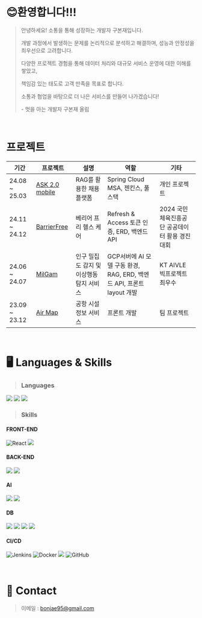 # 😊환영합니다!!!
> 안녕하세요! 소통을 통해 성장하는 개발자 구본재입니다.
> 
> 개발 과정에서 발생하는 문제를 논리적으로 분석하고 해결하며, 성능과 안정성을 최우선으로 고려합니다.
> 
> 다양한 프로젝트 경험을 통해 데이터 처리와 대규모 서비스 운영에 대한 이해를 쌓았고,
> 
> 책임감 있는 태도로 고객 만족을 목표로 합니다.
>
> 소통과 협업을 바탕으로 더 나은 서비스를 만들어 나가겠습니다!
> 
>  \-  멋을 아는 개발자 구본재 올림

<br/>

# 프로젝트
|기간|프로젝트|설명|역할|기타
|------|------|---|---|------|
|24.08 ~ 25.03|[ASK 2.0 mobile](https://github.com/indoorKeyman/Ask2.0_mobile)|RAG를 활용한 채용 플랫폼|Spring Cloud MSA, 젠킨스, 풀스택|개인 프로젝트|
|24.11 ~ 24.12|[BarrierFree](https://github.com/indoorKeyman/BarrierFree)|베리어 프리 헬스 케어|Refresh & Access 토큰 인증, ERD, 백엔드 API|2024 국민체육진흥공단 공공데이터 활용 경진대회|
|24.06 ~ 24.07|[MilGam](https://github.com/indoorKeyman/crowdm)|인구 밀집도 감지 및 이상행동 탐지 서비스|GCP서버에 AI 모델 구동 환경, RAG, ERD, 백엔드 API, 프론트 layout 개발|KT AIVLE 빅프로젝트 최우수|
|23.09 ~ 23.12|[Air Map](https://github.com/indoorKeyman/Air_map_project)|공항 시설 정보 서비스|프론트 개발|팀 프로젝트|

<br/>

# 🖥️ Languages & Skills

> ### Languages<br/>
<p align="left">
  <img src="https://img.shields.io/badge/java-007396?style=for-the-badge&logo=OpenJDK&logoColor=white"><t/>
  <img src="https://img.shields.io/badge/JavaScript-F7DF1E?style=for-the-badge&logo=JavaScript&logoColor=white"><t/>
  <img src="https://img.shields.io/badge/Python-3776AB?style=for-the-badge&logo=Python&logoColor=white">
</p>


> ### Skills<br/>
<p align="left">
  
  #### FRONT-END
  ![React](https://img.shields.io/badge/react-%2320232a.svg?style=for-the-badge&logo=react&logoColor=%2361DAFB)
  <img src="https://img.shields.io/badge/nginx-%23009639.svg?style=for-the-badge&logo=nginx&logoColor=white">

  #### BACK-END
  <img src="https://img.shields.io/badge/springboot-6DB33F?style=for-the-badge&logo=springboot&logoColor=white"><t/>
  <img src="https://img.shields.io/badge/postman-FF6C37?style=for-the-badge&logo=postman&logoColor=white"/>
  
  #### AI
  <img src="https://img.shields.io/badge/Langchain-1C3C3C?style=for-the-badge&logo=langchain&logoColor=white"/><t/>
  <img src="https://img.shields.io/badge/Flask-000000?style=for-the-badge&logo=Flask&logoColor=white"><t/>
  
  #### DB
  <img src="https://img.shields.io/badge/MySQL-4479A1?style=for-the-badge&logo=MySQL&logoColor=white"><t/>
  <img src="https://img.shields.io/badge/postgresql-4169E1?style=for-the-badge&logo=postgresql&logoColor=white"/><t/>
  <img src="https://img.shields.io/badge/supabase-3FCF8E?style=for-the-badge&logo=supabase&logoColor=white"/><t/>
  <img src="https://img.shields.io/badge/sqlite-003B57?style=for-the-badge&logo=sqlite&logoColor=white"/>
  
  #### CI/CD
  ![Jenkins](https://img.shields.io/badge/jenkins-D24939.svg?style=for-the-badge&logo=jenkins&logoColor=white)
  ![Docker](https://img.shields.io/badge/docker-%230db7ed.svg?style=for-the-badge&logo=docker&logoColor=white)
  <img src="https://img.shields.io/badge/Amazon%20EC2-FF9900?style=for-the-badge&logo=Amazon%20EC2&logoColor=white">
  ![GitHub](https://img.shields.io/badge/github-%23121011.svg?style=for-the-badge&logo=github&logoColor=white)
</p>

<br/>

# 🤙 Contact

> 이메일 : bonjae95@gmail.com
